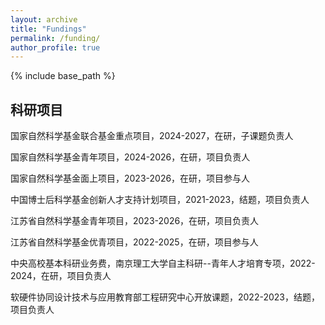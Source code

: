 ```yaml
---
layout: archive
title: "Fundings"
permalink: /funding/
author_profile: true
---
```


{% include base_path %}

## 科研项目

国家自然科学基金联合基金重点项目，2024-2027，在研，子课题负责人

国家自然科学基金青年项目，2024-2026，在研，项目负责人

国家自然科学基金面上项目，2023-2026，在研，项目参与人

中国博士后科学基金创新人才支持计划项目，2021-2023，结题，项目负责人

江苏省自然科学基金青年项目，2023-2026，在研，项目负责人

江苏省自然科学基金优青项目，2022-2025，在研，项目参与人

中央高校基本科研业务费，南京理工大学自主科研--青年人才培育专项，2022-2024，在研，项目负责人

软硬件协同设计技术与应用教育部工程研究中心开放课题，2022-2023，结题，项目负责人
